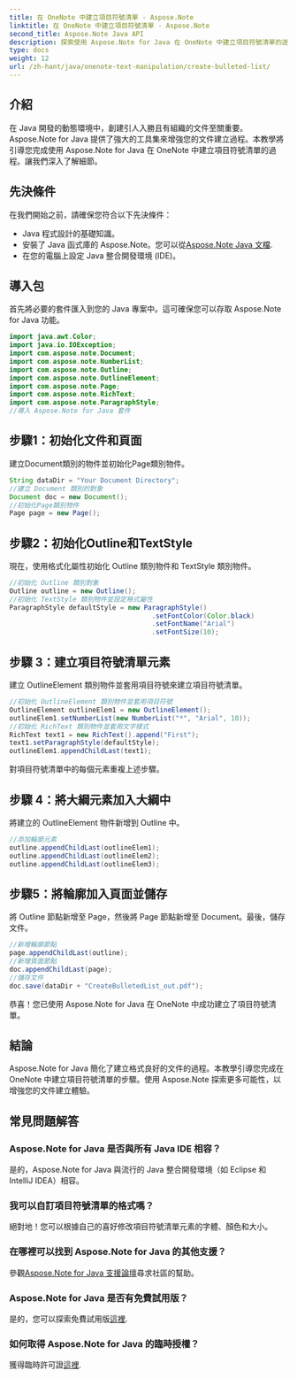 ```yaml
---
title: 在 OneNote 中建立項目符號清單 - Aspose.Note
linktitle: 在 OneNote 中建立項目符號清單 - Aspose.Note
second_title: Aspose.Note Java API
description: 探索使用 Aspose.Note for Java 在 OneNote 中建立項目符號清單的逐步指南。輕鬆提升您的文件建立等級。
type: docs
weight: 12
url: /zh-hant/java/onenote-text-manipulation/create-bulleted-list/
---
```

## 介紹
在 Java 開發的動態環境中，創建引人入勝且有組織的文件至關重要。 Aspose.Note for Java 提供了強大的工具集來增強您的文件建立過程。本教學將引導您完成使用 Aspose.Note for Java 在 OneNote 中建立項目符號清單的過程。讓我們深入了解細節。
## 先決條件
在我們開始之前，請確保您符合以下先決條件：
- Java 程式設計的基礎知識。
- 安裝了 Java 函式庫的 Aspose.Note。您可以從[Aspose.Note Java 文檔](https://reference.aspose.com/note/java/).
- 在您的電腦上設定 Java 整合開發環境 (IDE)。
## 導入包
首先將必要的套件匯入到您的 Java 專案中。這可確保您可以存取 Aspose.Note for Java 功能。
```java
import java.awt.Color;
import java.io.IOException;
import com.aspose.note.Document;
import com.aspose.note.NumberList;
import com.aspose.note.Outline;
import com.aspose.note.OutlineElement;
import com.aspose.note.Page;
import com.aspose.note.RichText;
import com.aspose.note.ParagraphStyle;
//導入 Aspose.Note for Java 套件
```
## 步驟1：初始化文件和頁面
建立Document類別的物件並初始化Page類別物件。
```java
String dataDir = "Your Document Directory";
//建立 Document 類別的對象
Document doc = new Document();
//初始化Page類別物件
Page page = new Page();
```
## 步驟2：初始化Outline和TextStyle
現在，使用格式化屬性初始化 Outline 類別物件和 TextStyle 類別物件。
```java
//初始化 Outline 類別對象
Outline outline = new Outline();
//初始化 TextStyle 類別物件並設定格式屬性
ParagraphStyle defaultStyle = new ParagraphStyle()
                                    .setFontColor(Color.black)
                                    .setFontName("Arial")
                                    .setFontSize(10);
```
## 步驟 3：建立項目符號清單元素
建立 OutlineElement 類別物件並套用項目符號來建立項目符號清單。
```java
//初始化 OutlineElement 類別物件並套用項目符號
OutlineElement outlineElem1 = new OutlineElement();
outlineElem1.setNumberList(new NumberList("*", "Arial", 10));
//初始化 RichText 類別物件並套用文字樣式
RichText text1 = new RichText().append("First");
text1.setParagraphStyle(defaultStyle);
outlineElem1.appendChildLast(text1);
```
對項目符號清單中的每個元素重複上述步驟。
## 步驟 4：將大綱元素加入大綱中
將建立的 OutlineElement 物件新增到 Outline 中。
```java
//添加輪廓元素
outline.appendChildLast(outlineElem1);
outline.appendChildLast(outlineElem2);
outline.appendChildLast(outlineElem3);
```
## 步驟5：將輪廓加入頁面並儲存
將 Outline 節點新增至 Page，然後將 Page 節點新增至 Document。最後，儲存文件。
```java
//新增輪廓節點
page.appendChildLast(outline);
//新增頁面節點
doc.appendChildLast(page);
//儲存文件
doc.save(dataDir + "CreateBulletedList_out.pdf");
```
恭喜！您已使用 Aspose.Note for Java 在 OneNote 中成功建立了項目符號清單。
## 結論
Aspose.Note for Java 簡化了建立格式良好的文件的過程。本教學引導您完成在 OneNote 中建立項目符號清單的步驟。使用 Aspose.Note 探索更多可能性，以增強您的文件建立體驗。
## 常見問題解答
### Aspose.Note for Java 是否與所有 Java IDE 相容？
是的，Aspose.Note for Java 與流行的 Java 整合開發環境（如 Eclipse 和 IntelliJ IDEA）相容。
### 我可以自訂項目符號清單的格式嗎？
絕對地！您可以根據自己的喜好修改項目符號清單元素的字體、顏色和大小。
### 在哪裡可以找到 Aspose.Note for Java 的其他支援？
參觀[Aspose.Note for Java 支援論壇](https://forum.aspose.com/c/note/28)尋求社區的幫助。
### Aspose.Note for Java 是否有免費試用版？
是的，您可以探索免費試用版[這裡](https://releases.aspose.com/).
### 如何取得 Aspose.Note for Java 的臨時授權？
獲得臨時許可證[這裡](https://purchase.aspose.com/temporary-license/).